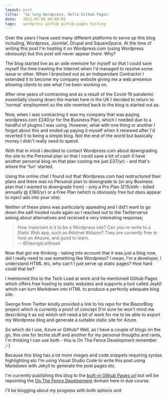 ```yaml
---
layout: post
title:  'So long Wordpress, Hello Github Pages'
date:   2022-05-09 00:00:00
tags:   wordpress github github-pages hosting
---
```

Over the years I have used many different platforms to serve up this blog including, Wordpress, Joomla!, Drupal and SquareSpace. At the time of writing this post I'm hosting it on Wordpress.com (using Wordpress obviously) but this post will never appear there. Why?
<!--more-->
The blog started live as an aide memoire for myself so that I could save myself the time trawling the Internet when I'd managed to resolve some issue or other. When I branched out as an Independant Contractor I extended it to become my company website giving me a web presence allowing clients to see what I've been working on.

After nine years of contracting and as a result of the Covid-19 pandemic essentially closing down the market here in the UK I decided to return to 'normal' employment so the site reverted back to the blog is started out as.

Now, when I was contracting it was my company that was paying wordpress.com £240/yr for the Business Plan, which I needed due to a handful of plugins I was using. However, what with one thing or another I forgot about this and ended up paying it myself when it renewed after I'd reverted it to being a simple blog. Not the end of the world but basically money I didn't really need to spend.

With that in mind I decided to contact Wordpress.com about downgrading the site to the Personal plan so that I could save a bit of cash (I have another personal blog on that plan costing me just £37/yr) - and that's where the 'fun' started.
<!--more-->
Using the online chat I found out that Wordpress.com had restructured their plans and there was no Personal plan to downgrade to (or any Business plan that I wanted to downgrade from) - only a Pro Plan (£15/mth - billed annually @ £180/yr) or a Free Plan (which is obviously free but does appear to inject ads into your site). 

Neither of these plans was particularly appealing and I did't want to go down the self-hosted route again so I reached out to the Twitterverse asking about alternatives and received a very interesting response;

>How important is it to be a Wordpress site?  Can you re-write to a Static Web app, such as #dotnet #blazor?  They are currently free to host on #Azure, and good to learn.\
-- @GeorgeLeithead

Now that got me thinking - taking into account that it was just a blog now, did I really need to use something like Wordpress? I mean, I'm a developer, I understand HTML etc, why can't I just serve up static pages? How hard could that be?

I mentioned this to the Tech Lead at work and he mentioned Github Pages which offers free hosting to static websites and supports a tool called Jeykll which can turn Markdown into HTML to produce a perfectly adequate blog site.

George from Twitter kindly provided a link to his repo for the BlazorBlog project which is currently a proof of concept (I'm sure he won't mind me describing it as so) which will need a bit of work for me to be able to export my Wordpress blog and generate a suitable static site for Azure.

So which do I use, Azure or Github? Well, as I have a couple of blogs on the go, this one for techie stuff and another for my personal thougths and rants, I'm thinking I can use both - this is On The Fence Development remember ;-)

Because this blog has a lot more images and code snippets requiring syntax highlighting etc I'm using Visual Studio Code to write this post using Markdown with Jekyll to generate the post pages etc.

I'm currently publishing this blog to the <a href="https://onthefencedevelopment.github.io/OnTheFenceDevelopment-github.io" target="_blank">built-in Github Pages url</a> but will be repointing the <a href="https://www.onthefencedevelopment.com" target="_blank">On The Fence Development</a> domain here in due course.

I'll be blogging about my progress with both options and 